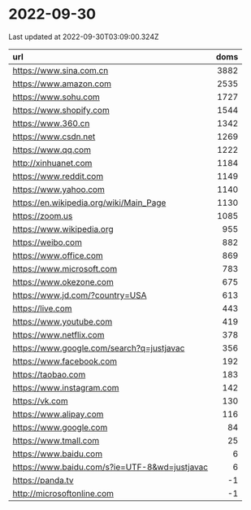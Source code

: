 # 2022-09-30

<!-- BEGIN -->
Last updated at 2022-09-30T03:09:00.324Z

url | doms
:- | -:
https://www.sina.com.cn | 3882
https://www.amazon.com | 2535
https://www.sohu.com | 1727
https://www.shopify.com | 1544
https://www.360.cn | 1342
https://www.csdn.net | 1269
https://www.qq.com | 1222
http://xinhuanet.com | 1184
https://www.reddit.com | 1149
https://www.yahoo.com | 1140
https://en.wikipedia.org/wiki/Main_Page | 1130
https://zoom.us | 1085
https://www.wikipedia.org | 955
https://weibo.com | 882
https://www.office.com | 869
https://www.microsoft.com | 783
https://www.okezone.com | 675
https://www.jd.com/?country=USA | 613
https://live.com | 443
https://www.youtube.com | 419
https://www.netflix.com | 378
https://www.google.com/search?q=justjavac | 356
https://www.facebook.com | 192
https://taobao.com | 183
https://www.instagram.com | 142
https://vk.com | 130
https://www.alipay.com | 116
https://www.google.com | 84
https://www.tmall.com | 25
https://www.baidu.com | 6
https://www.baidu.com/s?ie=UTF-8&wd=justjavac | 6
https://panda.tv | -1
http://microsoftonline.com | -1
<!-- END -->
